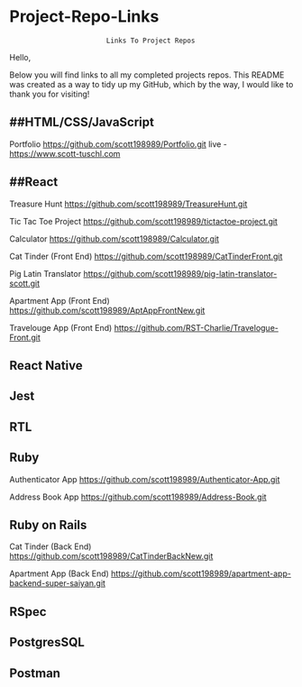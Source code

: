 # Project-Repo-Links
                            Links To Project Repos

Hello,

Below you will find links to all my completed projects repos.  This README was created as a way to tidy up my GitHub, which by the way, I would like to thank you for visiting!

##HTML/CSS/JavaScript
--------------------------------------------------------------------------------------------

Portfolio https://github.com/scott198989/Portfolio.git
live - https://www.scott-tuschl.com 

##React
--------------------------------------------------------------------------------------------

Treasure Hunt https://github.com/scott198989/TreasureHunt.git

Tic Tac Toe Project https://github.com/scott198989/tictactoe-project.git

Calculator https://github.com/scott198989/Calculator.git

Cat Tinder (Front End) https://github.com/scott198989/CatTinderFront.git

Pig Latin Translator https://github.com/scott198989/pig-latin-translator-scott.git

Apartment App (Front End) https://github.com/scott198989/AptAppFrontNew.git

Travelouge App (Front End) https://github.com/RST-Charlie/Travelogue-Front.git


React Native
--------------------------------------------------------------------------------------------

Jest
--------------------------------------------------------------------------------------------


RTL
--------------------------------------------------------------------------------------------

Ruby
--------------------------------------------------------------------------------------------

Authenticator App https://github.com/scott198989/Authenticator-App.git

Address Book App https://github.com/scott198989/Address-Book.git


Ruby on Rails
--------------------------------------------------------------------------------------------

Cat Tinder (Back End) https://github.com/scott198989/CatTinderBackNew.git

Apartment App (Back End) https://github.com/scott198989/apartment-app-backend-super-saiyan.git



RSpec
--------------------------------------------------------------------------------------------



PostgresSQL
--------------------------------------------------------------------------------------------


Postman
--------------------------------------------------------------------------------------------
